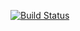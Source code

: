 [![Build Status](https://travis-ci.org/klaeufer/mockito-issue-strict-scala.svg?branch=master)](https://travis-ci.org/klaeufer/mockito-issue-strict-scala)
